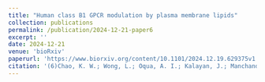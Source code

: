 ```yaml
---
title: "Human class B1 GPCR modulation by plasma membrane lipids"
collection: publications
permalink: /publication/2024-12-21-paper6
excerpt: ''
date: 2024-12-21
venue: 'bioRxiv'
paperurl: 'https://www.biorxiv.org/content/10.1101/2024.12.19.629375v1'
citation: '(6)Chao, K. W.; Wong, L.; Oqua, A. I.; Kalayan, J.; Manchanda, Y.; Gebbie-Rayet, J.; Hedger, G.; Tomas, A.; Rouse, S. L. Human Class B1 GPCR Modulation by Plasma Membrane Lipids. 2024. https://doi.org/10.1101/2024.12.19.629375.'
---
```


